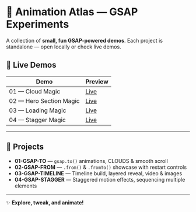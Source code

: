 # 🎨 Animation Atlas — GSAP Experiments

A collection of **small, fun GSAP-powered demos**. Each project is standalone — open locally or check live demos.

## 🔗 Live Demos

| Demo                    | Preview                                          |
| ----------------------- | ------------------------------------------------ |
| 01 — Cloud Magic        | [Live](https://01-cloud-magic.vercel.app/)       |
| 02 — Hero Section Magic | [Live](https://02-herosection-magic.vercel.app/) |
| 03 — Loading Magic      | [Live](https://03-loading-magic.vercel.app/)     |
| 04 — Stagger Magic      | [Live](https://04-stagger-magic.vercel.app/)     |

---

## 📂 Projects

* **01-GSAP-TO** — `gsap.to()` animations, CLOUDS & smooth scroll
* **02-GSAP-FROM** — `.from()` & `.fromTo()` showcase with restart controls
* **03-GSAP-TIMELINE** — Timeline build, layered reveal, video & images
* **04-GSAP-STAGGER** — Staggered motion effects, sequencing multiple elements

---

✨ **Explore, tweak, and animate!**
